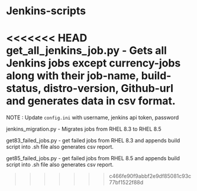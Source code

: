 # Jenkins-scripts

<<<<<<< HEAD
get_all_jenkins_job.py - Gets all Jenkins jobs except currency-jobs along with their job-name, build-status, distro-version, Github-url and generates data in csv format.
=======
NOTE : Update `config.ini` with username, jenkins api token, password

jenkins_migration.py - Migrates jobs from RHEL 8.3 to RHEL 8.5

get83_failed_jobs.py - get failed jobs from RHEL 8.3 and appends build script into .sh file also generates csv report.

get85_failed_jobs.py - get failed jobs from RHEL 8.5 and appends build script into .sh file also generates csv report.
>>>>>>> c466fe90f9abbf2e9df85081c93c77bf1522f88d

